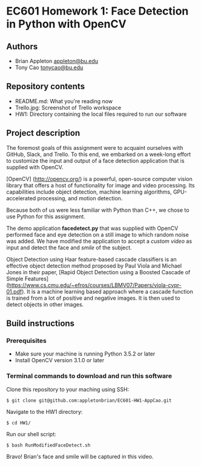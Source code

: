 # EC601 Homework 1: Face Detection in Python with OpenCV

## Authors
- Brian Appleton appleton@bu.edu
- Tony Cao tonycao@bu.edu

## Repository contents
- README.md: What you're reading now
- Trello.jpg: Screenshot of Trello workspace
- HW1: Directory containing the local files required to run our software

## Project description
The foremost goals of this assignment were to acquaint ourselves with GitHub, Slack, and Trello. To this end, we embarked on a week-long effort to customize the input and output of a face detection application that is supplied with OpenCV.

[OpenCV] (http://opencv.org/) is a powerful, open-source computer vision library that offers a host of functionality for image and video processing. Its capabilities include object detection, machine learning algorithms, GPU-accelerated processing, and motion detection.

Because both of us were less familiar with Python than C++, we chose to use Python for this assignment.

The demo application **facedetect.py** that was supplied with OpenCV performed face and eye detection on a still image to which random noise was added. We have modified the application to accept a *custom video* as input and detect the face and *smile* of the subject.

Object Detection using Haar feature-based cascade classifiers is an effective object detection method proposed by Paul Viola and Michael Jones in their paper, [Rapid Object Detection using a Boosted Cascade of Simple Features] (https://www.cs.cmu.edu/~efros/courses/LBMV07/Papers/viola-cvpr-01.pdf). It is a machine learning based approach where a cascade function is trained from a lot of positive and negative images. It is then used to detect objects in other images.

## Build instructions

### Prerequisites
- Make sure your machine is running Python 3.5.2 or later
- Install OpenCV version 3.1.0 or later

### Terminal commands to download and run this software
Clone this repository to your maching using SSH:
```
$ git clone git@github.com:appletonbrian/EC601-HW1-AppCao.git
```
Navigate to the HW1 directory:
```
$ cd HW1/
```
Run our shell script:
```
$ bash RunModifiedFaceDetect.sh
```
Bravo! Brian's face and smile will be captured in this video.


